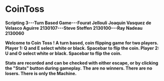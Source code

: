 # CoinToss
**Scripting 3---Turn Based Game---Fourat Jellouli**
**Joaquin Vasquez de Velasco Aguirre 2130107---Steve Steffen 2130100---Ray Nadeau 2130060**  

**Welcome to Coin Toss ! A turn based, coin flipping game for two players. 
Player 1: Q and E select white or black. Spacebar to flip the coin. 
Player 2: U and O select white or black. Spacebar to flip the coin.** 

**Stats are recorded and can be checked with either escape, or by clicking the "Stats" button during gameplay.**
**The are no winners. There are no losers. There is only the Machine.**
